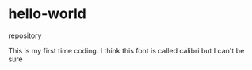 # hello-world
repository

This is my first time coding. I think this font is called calibri but I can't be sure

